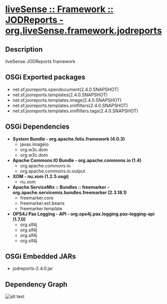 # [liveSense :: Framework :: JODReports - org.liveSense.framework.jodreports](http://github.com/liveSense/org.liveSense.framework.jodreports)

## Description
liveSense JODReports framework

## OSGi Exported packages
* net.sf.jooreports.opendocument(2.4.0.SNAPSHOT)
* net.sf.jooreports.templates(2.4.0.SNAPSHOT)
* net.sf.jooreports.templates.image(2.4.0.SNAPSHOT)
* net.sf.jooreports.templates.xmlfilters(2.4.0.SNAPSHOT)
* net.sf.jooreports.templates.xmlfilters.tags(2.4.0.SNAPSHOT)

## OSGi Dependencies
* __System Bundle - org.apache.felix.framework (4.0.3)__
	* javax.imageio
	* org.w3c.dom
	* org.w3c.dom
* __Apache Commons IO Bundle - org.apache.commons.io (1.4)__
	* org.apache.commons.io
	* org.apache.commons.io.output
* __XOM - nu.xom (1.2.5.osgi)__
	* nu.xom
* __Apache ServiceMix :: Bundles :: freemarker - org.apache.servicemix.bundles.freemarker (2.3.18.1)__
	* freemarker.core
	* freemarker.ext.beans
	* freemarker.template
* __OPS4J Pax Logging - API - org.ops4j.pax.logging.pax-logging-api (1.7.0)__
	* org.slf4j
	* org.slf4j
	* org.slf4j
	* org.slf4j

## OSGi Embedded JARs
* jodreports-2.4.0.jar

## Dependency Graph
![alt text](http://raw.github.com.everydayimmirror.in/liveSense/org.liveSense.framework.jodreports/master/osgidependencies.svg "")